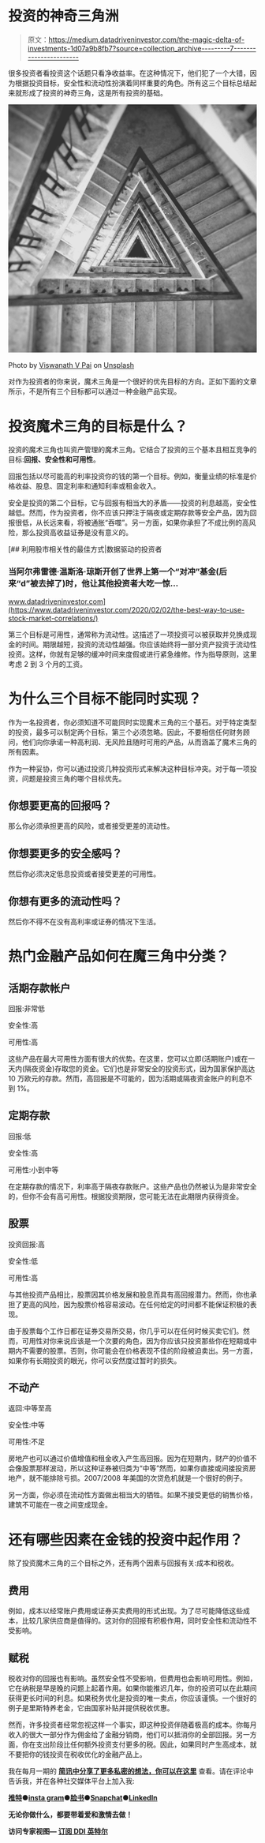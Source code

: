 # 投资的神奇三角洲

> 原文：<https://medium.datadriveninvestor.com/the-magic-delta-of-investments-1d07a9b8fb7?source=collection_archive---------7----------------------->

很多投资者看投资这个话题只看净收益率。在这种情况下，他们犯了一个大错，因为根据投资目标，安全性和流动性扮演着同样重要的角色。所有这三个目标总结起来就形成了投资的神奇三角，这是所有投资的基础。

![](img/f050c0370cf9699c7404d4bcbd293a3e.png)

Photo by [Viswanath V Pai](https://unsplash.com/@__pai_10_?utm_source=medium&utm_medium=referral) on [Unsplash](https://unsplash.com?utm_source=medium&utm_medium=referral)

对作为投资者的你来说，魔术三角是一个很好的优先目标的方向。正如下面的文章所示，不是所有三个目标都可以通过一种金融产品实现。

# 投资魔术三角的目标是什么？

投资的魔术三角也叫资产管理的魔术三角。它结合了投资的三个基本且相互竞争的目标:**回报、安全性和可用性**。

回报包括以尽可能高的利率投资你的钱的第一个目标。例如，衡量业绩的标准是价格收益、股息、固定利率和通知利率或租金收入。

安全是投资的第二个目标，它与回报有相当大的矛盾——投资的利息越高，安全性越低。然而，作为投资者，你不应该只押注于隔夜或定期存款等安全产品，因为回报很低，从长远来看，将被通胀“吞噬”。另一方面，如果你承担了不成比例的高风险，那么投资高收益证券是没有意义的。

[](https://www.datadriveninvestor.com/2020/02/02/the-best-way-to-use-stock-market-correlations/) [## 利用股市相关性的最佳方式|数据驱动的投资者

### 当阿尔弗雷德·温斯洛·琼斯开创了世界上第一个“对冲”基金(后来“d”被去掉了)时，他让其他投资者大吃一惊…

www.datadriveninvestor.com](https://www.datadriveninvestor.com/2020/02/02/the-best-way-to-use-stock-market-correlations/) 

第三个目标是可用性，通常称为流动性。这描述了一项投资可以被获取并兑换成现金的时间。期限越短，投资的流动性越强。你应该始终将一部分资产投资于流动性投资。这样，你就有足够的缓冲时间来度假或进行紧急维修。作为指导原则，这里考虑 2 到 3 个月的工资。

# 为什么三个目标不能同时实现？

作为一名投资者，你必须知道不可能同时实现魔术三角的三个基石。对于特定类型的投资，最多可以制定两个目标，第三个必须忽略。因此，不要相信任何财务顾问，他们向你承诺一种高利润、无风险且随时可用的产品，从而涵盖了魔术三角的所有因素。

作为一种妥协，你可以通过投资几种投资形式来解决这种目标冲突。对于每一项投资，问题是投资三角的哪个目标优先。

## 你想要更高的回报吗？

那么你必须承担更高的风险，或者接受更差的流动性。

## 你想要更多的安全感吗？

然后你必须决定低息投资或者接受更差的可用性。

## 你想有更多的流动性吗？

然后你不得不在没有高利率或证券的情况下生活。

# 热门金融产品如何在魔三角中分类？

## 活期存款帐户

回报:非常低

安全性:高

可用性:高

这些产品在最大可用性方面有很大的优势。在这里，您可以立即(活期账户)或在一天内(隔夜资金)存取您的资金。它们也是非常安全的投资形式，因为国家保护高达 10 万欧元的存款。然而，高回报是不可能的，因为活期或隔夜资金账户的利息不到 1%。

## 定期存款

回报:低

安全性:高

可用性:小到中等

在定期存款的情况下，利率高于隔夜存款账户。这些产品也仍然被认为是非常安全的，但你不会有高可用性。根据投资期限，您可能无法在此期限内获得资金。

## 股票

投资回报:高

安全性:低

可用性:高

与其他投资产品相比，股票因其价格发展和股息而具有高回报潜力。然而，你也承担了更高的风险，因为股票价格容易波动。在任何给定的时间都不能保证积极的表现。

由于股票每个工作日都在证券交易所交易，你几乎可以在任何时候买卖它们。然而，可用性对你来说应该是一个次要的角色，因为你应该只投资那些你在短期或中期内不需要的股票。否则，你可能会在价格表现不佳的阶段被迫卖出。另一方面，如果你有长期投资的眼光，你可以安然度过暂时的损失。

## 不动产

返回:中等至高

安全性:中等

可用性:不足

房地产也可以通过价值增值和租金收入产生高回报。因为在短期内，财产的价值不会像股票那样波动，所以这种证券被归类为“中等”然而，如果你直接或间接投资房地产，就不能排除亏损。2007/2008 年美国的次贷危机就是一个很好的例子。

另一方面，你必须在流动性方面做出相当大的牺牲。如果不接受更低的销售价格，建筑不可能在一夜之间变成现金。

# 还有哪些因素在金钱的投资中起作用？

除了投资魔术三角的三个目标之外，还有两个因素与回报有关:成本和税收。

## 费用

例如，成本以经常账户费用或证券买卖费用的形式出现。为了尽可能降低这些成本，比较几家供应商是值得的。这对你的回报有积极作用，同时安全性和流动性不受影响。

## 赋税

税收对你的回报也有影响。虽然安全性不受影响，但费用也会影响可用性。例如，它在纳税是早是晚的问题上起着作用。如果你能推迟几年，你的投资可以在此期间获得更长时间的利息。如果税务优化是投资的唯一卖点，你应该谨慎。一个很好的例子是里斯特养老金，它由国家补贴并提供税收优惠。

然而，许多投资者经常忽视这样一个事实，即这种投资伴随着极高的成本。你每月收入的很大一部分作为佣金给了金融分销商，他们可以抵消你的全部回报。另一方面，你在支出阶段比任何额外投资支付更多的税。因此，如果同时产生高成本，就不要把你的钱投资在税收优化的金融产品上。

我在每月一期的 [**简讯中分享了更多私密的想法，你可以在这里**](https://mailchi.mp/bf8f8e8ed697/keep-in-touch-with-lukas) 查看。请在评论中告诉我，并在各种社交媒体平台上加入我:

[**推特**](https://twitter.com/WiesfleckerL)●[**insta gram**](https://www.instagram.com/lukaswiesflecker/)●[**脸书**](https://www.facebook.com/lukaswiesfleckerr)●[**Snapchat**](https://www.snapchat.com/add/luggooo)**●[**LinkedIn**](https://www.linkedin.com/in/lukas-wiesflecker-1b11251a5/)**

**无论你做什么，都要带着爱和激情去做！**

****访问专家视图—** [**订阅 DDI 英特尔**](https://datadriveninvestor.com/ddi-intel)**